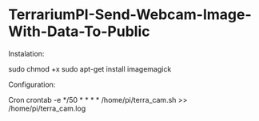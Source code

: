 # TerrariumPI-Send-Webcam-Image-With-Data-To-Public

Instalation:

sudo chmod +x 
sudo apt-get install imagemagick

Configuration:



Cron
crontab -e
*/50 * * * * /home/pi/terra_cam.sh >> /home/pi/terra_cam.log
